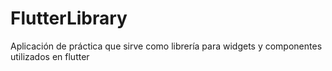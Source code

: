 # FlutterLibrary
Aplicación de práctica que sirve como librería para widgets y componentes utilizados en flutter
